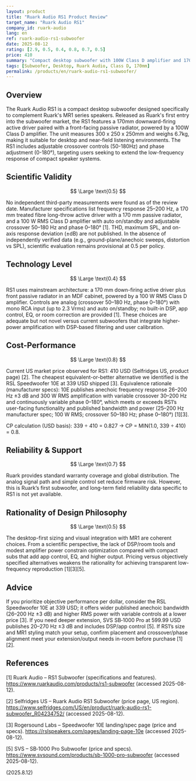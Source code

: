 ```yaml
---
layout: product
title: "Ruark Audio RS1 Product Review"
target_name: "Ruark Audio RS1"
company_id: ruark-audio
lang: en
ref: ruark-audio-rs1-subwoofer
date: 2025-08-12
rating: [2.9, 0.5, 0.4, 0.8, 0.7, 0.5]
price: 410
summary: "Compact desktop subwoofer with 100W Class D amplifier and 170mm driver, designed to pair with Ruark MR1; current US market price observed at 410 USD"
tags: [Subwoofer, Desktop, Ruark Audio, Class D, 170mm]
permalink: /products/en/ruark-audio-rs1-subwoofer/
---
```


## Overview

The Ruark Audio RS1 is a compact desktop subwoofer designed specifically to complement Ruark's MR1 series speakers. Released as Ruark's first entry into the subwoofer market, the RS1 features a 170mm downward-firing active driver paired with a front-facing passive radiator, powered by a 100W Class D amplifier. The unit measures 300 x 250 x 250mm and weighs 6.7kg, making it suitable for desktop and near-field listening environments. The RS1 includes adjustable crossover controls (50-180Hz) and phase adjustment (0-180°), targeting users seeking to extend the low-frequency response of compact speaker systems.

## Scientific Validity

$$ \Large \text{0.5} $$

No independent third-party measurements were found as of the review date. Manufacturer specifications list frequency response 25–200 Hz, a 170 mm treated fibre long-throw active driver with a 170 mm passive radiator, and a 100 W RMS Class D amplifier with auto on/standby and adjustable crossover 50–180 Hz and phase 0–180° [1]. THD, maximum SPL, and on-axis response deviation (±dB) are not published. In the absence of independently verified data (e.g., ground-plane/anechoic sweeps, distortion vs SPL), scientific evaluation remains provisional at 0.5 per policy.

## Technology Level

$$ \Large \text{0.4} $$

RS1 uses mainstream architecture: a 170 mm down-firing active driver plus front passive radiator in an MDF cabinet, powered by a 100 W RMS Class D amplifier. Controls are analog (crossover 50–180 Hz, phase 0–180°) with mono RCA input (up to 2.3 Vrms) and auto on/standby; no built-in DSP, app control, EQ, or room correction are provided [1]. These choices are adequate but not novel versus current subwoofers that integrate higher-power amplification with DSP-based filtering and user calibration.

## Cost-Performance

$$ \Large \text{0.8} $$

Current US market price observed for RS1: 410 USD (Selfridges US, product page) [2]. The cheapest equivalent-or-better alternative we identified is the RSL Speedwoofer 10E at 339 USD shipped [3]. Equivalence rationale (manufacturer specs): 10E publishes anechoic frequency response 26–200 Hz ±3 dB and 300 W RMS amplification with variable crossover 30–200 Hz and continuously variable phase 0–180°, which meets or exceeds RS1’s user-facing functionality and published bandwidth and power (25–200 Hz manufacturer spec; 100 W RMS; crossover 50–180 Hz; phase 0–180°) [1][3].

CP calculation (USD basis): 339 ÷ 410 = 0.827 → CP = MIN(1.0, 339 ÷ 410) = 0.8.

## Reliability & Support

$$ \Large \text{0.7} $$

Ruark provides standard warranty coverage and global distribution. The analog signal path and simple control set reduce firmware risk. However, this is Ruark’s first subwoofer, and long-term field reliability data specific to RS1 is not yet available.

## Rationality of Design Philosophy

$$ \Large \text{0.5} $$

The desktop-first sizing and visual integration with MR1 are coherent choices. From a scientific perspective, the lack of DSP/room tools and modest amplifier power constrain optimization compared with compact subs that add app control, EQ, and higher output. Pricing versus objectively specified alternatives weakens the rationality for achieving transparent low-frequency reproduction [1][3][5].

## Advice

If you prioritize objective performance per dollar, consider the RSL Speedwoofer 10E at 339 USD; it offers wider published anechoic bandwidth (26–200 Hz ±3 dB) and higher RMS power with variable controls at a lower price [3]. If you need deeper extension, SVS SB‑1000 Pro at 599.99 USD publishes 20–270 Hz ±3 dB and includes DSP/app control [5]. If RS1’s size and MR1 styling match your setup, confirm placement and crossover/phase alignment meet your extension/output needs in-room before purchase [1][2].

## References

[1] Ruark Audio – RS1 Subwoofer (specifications and features). https://www.ruarkaudio.com/products/rs1-subwoofer (accessed 2025-08-12).

[2] Selfridges US – Ruark Audio RS1 Subwoofer (price page, US region). https://www.selfridges.com/US/en/product/ruark-audio-rs1-subwoofer_R04234752/ (accessed 2025-08-12).

[3] Rogersound Labs – Speedwoofer 10E landing/spec page (price and specs). https://rslspeakers.com/pages/landing-page-10e (accessed 2025-08-12).

[5] SVS – SB‑1000 Pro Subwoofer (price and specs). https://www.svsound.com/products/sb-1000-pro-subwoofer (accessed 2025-08-12).

(2025.8.12)